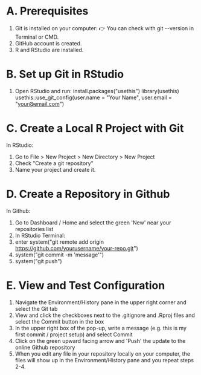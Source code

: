 # A. Prerequisites
1.  Git is installed on your computer:
  👉 You can check with git --version in Terminal or CMD.
2. GitHub account is created.
3. R and RStudio are installed.

# B. Set up Git in RStudio
1. Open RStudio and run: 
  install.packages("usethis")
  library(usethis)
  usethis::use_git_config(user.name = "Your Name", user.email = "your@email.com")

# C. Create a Local R Project with Git
In RStudio:
1. Go to File > New Project > New Directory > New Project
2. Check "Create a git repository"
3. Name your project and create it.

# D. Create a Repository in Github
In Github:
1. Go to Dashboard / Home and select the green 'New' near your repositories list
2. In RStudio Terminal:
3. enter system("git remote add origin https://github.com/yourusername/your-repo.git")
4. system("git commit -m 'message'")
5. system("git push")

# E. View and Test Configuration
1. Navigate the Environment/History pane in the upper right corner and select the Git tab
2. View and click the checkboxes next to  the .gitignore and .Rproj files and select the Commit button in the box
3. In the upper right box of the pop-up, write a message (e.g. this is my first commit / project setup) and select Commit
4. Click on the green upward facing arrow and 'Push' the update to the online Github repository
5. When you edit any file in your repository locally on your computer, the files will show up in the Environment/History pane and you repeat steps 2-4.
